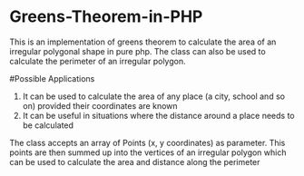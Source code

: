 # Greens-Theorem-in-PHP
This is an implementation of greens theorem to calculate the area of an irregular polygonal shape in pure php. The class can also be used to calculate the perimeter of an irregular polygon.

#Possible Applications
1. It can be used to calculate the area of any place (a city, school and so on) provided their coordinates are known
2. It can be useful in situations where the distance around a place needs to be calculated

The class accepts an array of Points (x, y coordinates) as parameter. This points are then summed up into the vertices of an irregular polygon which can be used to calculate the area and distance along the perimeter


